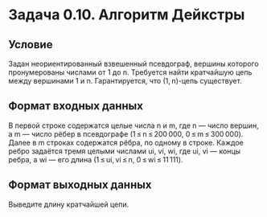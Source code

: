 # Задача 0.10. Алгоритм Дейкстры

## Условие
Задан неориентированный взвешенный псевдограф, вершины которого пронумерованы числами от 1 до n. Требуется найти кратчайшую цепь между вершинами 1 и n. Гарантируется, что (1, n)-цепь существует.

## Формат входных данных
В первой строке содержатся целые числа n и m, где n — число вершин, а m — число рёбер в псевдографе (1 ≤ n ≤ 200 000, 0 ≤ m ≤ 300 000).
Далее в m строках содержатся рёбра, по одному в строке. Каждое ребро задаётся тремя целыми числами ui, vi, wi, где ui, vi — концы ребра, а wi — его длина (1 ≤ ui, vi ≤ n, 0 ≤ wi ≤ 11 111).

## Формат выходных данных
Выведите длину кратчайшей цепи.
